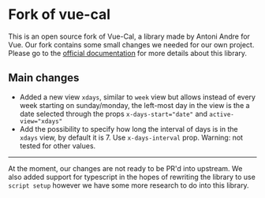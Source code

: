 # Fork of vue-cal

This is an open source fork of Vue-Cal, a library made by Antoni Andre for Vue. Our fork contains some small changes we needed for our own project. Please go to the [official documentation](https://antoniandre.github.io/vue-cal/) for more details about this library.

## Main changes

- Added a new view `xdays`, similar to `week` view but allows instead of every week starting on sunday/monday, the left-most day in the view is the a date selected through the props `x-days-start="date"` and `active-view="xdays"`
- Add the possibility to specify how long the interval of days is in the `xdays` view, by default it is 7. Use `x-days-interval` prop. Warning: not tested for other values.

---

At the moment, our changes are not ready to be PR'd into upstream. We also added support for typescript in the hopes of rewriting the library to use `script setup` however we have some more research to do into this library.
